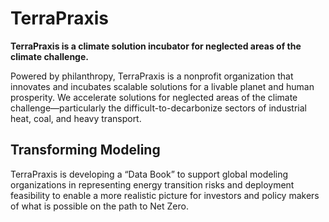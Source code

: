 # TerraPraxis

**TerraPraxis is a climate solution incubator for neglected areas of the climate challenge.** 

Powered by philanthropy, TerraPraxis is a nonprofit organization that innovates and incubates scalable solutions for a livable planet and human prosperity. We accelerate solutions for neglected areas of the climate challenge—particularly the difficult-to-decarbonize sectors of industrial heat, coal, and heavy transport.


## Transforming Modeling
TerraPraxis is developing a “Data Book” to support global modeling organizations in representing energy transition risks and deployment feasibility to enable a more realistic picture for investors and policy makers of what is possible on the path to Net Zero.
